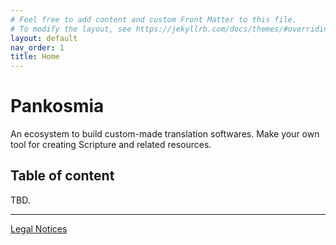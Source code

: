 ```yaml
---
# Feel free to add content and custom Front Matter to this file.
# To modify the layout, see https://jekyllrb.com/docs/themes/#overriding-theme-defaults
layout: default
nav_order: 1
title: Home
---
```

# Pankosmia
An ecosystem to build custom-made translation softwares.
Make your own tool for creating Scripture and related resources.

## Table of content
TBD.

---
[Legal Notices](./legal/)